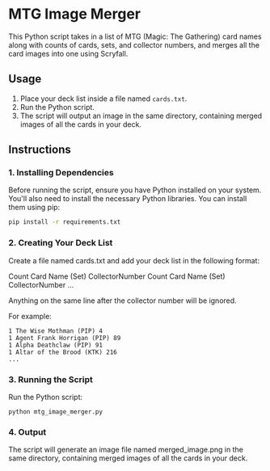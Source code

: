 # MTG Image Merger

This Python script takes in a list of MTG (Magic: The Gathering) card names along with counts of cards, sets, and collector numbers, and merges all the card images into one using Scryfall.

## Usage

1. Place your deck list inside a file named `cards.txt`.
2. Run the Python script.
3. The script will output an image in the same directory, containing merged images of all the cards in your deck.

## Instructions

### 1. Installing Dependencies

Before running the script, ensure you have Python installed on your system. You'll also need to install the necessary Python libraries. You can install them using pip:

```bash
pip install -r requirements.txt
```

### 2. Creating Your Deck List

Create a file named cards.txt and add your deck list in the following format:

Count Card Name (Set) CollectorNumber
Count Card Name (Set) CollectorNumber
...

Anything on the same line after the collector number will be ignored.

For example:

```
1 The Wise Mothman (PIP) 4
1 Agent Frank Horrigan (PIP) 89
1 Alpha Deathclaw (PIP) 91
1 Altar of the Brood (KTK) 216
...
```

### 3. Running the Script

Run the Python script:

```
python mtg_image_merger.py
```

### 4. Output

The script will generate an image file named merged_image.png in the same directory, containing merged images of all the cards in your deck.
